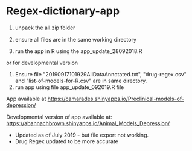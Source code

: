 # Regex-dictionary-app

1. unpack the all.zip folder 
2. ensure all files are in the same working directory

3. run the app in R using the app_update_28092018.R 


or for developmental version

1. Ensure file "20190917101929AllDataAnnotated.txt", "drug-regex.csv" and "list-of-models-for-R.csv" are in same directory.
2. run app using file app_update_092019.R file


App available at https://camarades.shinyapps.io/Preclinical-models-of-depression/

Developmental version of app available at: https://abannachbrown.shinyapps.io/Animal_Models_Depression/ 
- Updated as of July 2019 - but file export not working. 
- Drug Regex updated to be more accurate
